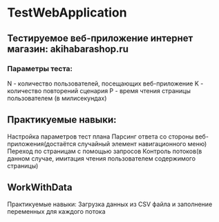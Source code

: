 # TestWebApplication

## Тестируемое веб-приложение интернет магазин: akihabarashop.ru
### Параметры теста: 
N - количество пользователей, посещающих веб-приложение
K - количество повторений сценария
P - время чтения страницы пользователем (в милисекундах)
## Практикуемые навыки:
Настройка параметров тест плана
Парсинг ответа со стороны веб-приложения(достаётся случайный элемент навигационного меню)
Переход по страницам с помощью запросов
Контроль потоков(в данном случае, имитация чтения пользователем содержимого страницы)

## WorkWithData
Практикуемые навыки:
Загрузка данных из CSV файла и заполнение переменных для каждого потока
